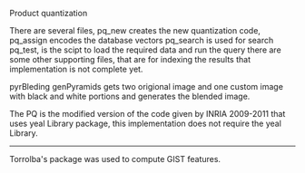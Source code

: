 Product quantization

There are several files, 
pq_new creates the new quantization code,
pq_assign encodes the database vectors
pq_search is used for search
pq_test, is the scipt to load the required data and run the query
there are some other supporting files, that are for indexing the results that implementation is not complete yet.

pyrBleding
genPyramids gets two origional image and one custom image with black and white portions and generates the blended image.

The PQ is the modified version of the code given by  INRIA 2009-2011 that uses yeal Library package, this implementation does not require the yeal Library.
______
Torrolba's package was used to compute GIST features. 
